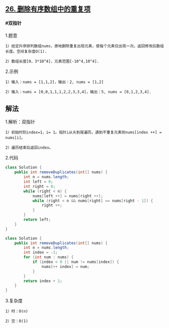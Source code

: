 ## [26. 删除有序数组中的重复项](https://leetcode.cn/problems/remove-duplicates-from-sorted-array/)

#### #双指针
1.题意

    1）给定升序排列数组nums，原地删除重复出现元素，使每个元素仅出现一次。返回修改后数组长度。空间复杂度O(1).

    2）数组长度[0，3*10^4]，元素范围[-10^4,10^4].

2.示例

    1）输入：nums = [1,1,2]，输出：2, nums = [1,2]

    2）输入：nums = [0,0,1,1,1,2,2,3,3,4]，输出：5, nums = [0,1,2,3,4].
## 解法
1.解析：双指针

    1）初始时刻index=1，i= 1。指针i从头到尾遍历，遇到不重复元素则nums[index ++] = nums[i]。

    2）遍历结束后返回index。

2.代码
```java
class Solution {
    public int removeDuplicates(int[] nums) {
        int n = nums.length;
        int left = 0;
        int right = 0;
        while (right < n) {
            nums[left ++] = nums[right ++];
            while (right < n && nums[right] == nums[right - 1]) {
                right ++;
            }
        }
        return left;
    }
}

```
```java
class Solution {
    public int removeDuplicates(int[] nums) {
        int n = nums.length;
        int index = -1;
        for (int num : nums) {
            if (index < 0 || num != nums[index]) {
                nums[++ index] = num;
            }
        }
        return index + 1;
    }
}

```
3.复杂度

    1）时：O(n)

    2）空：O(1)
